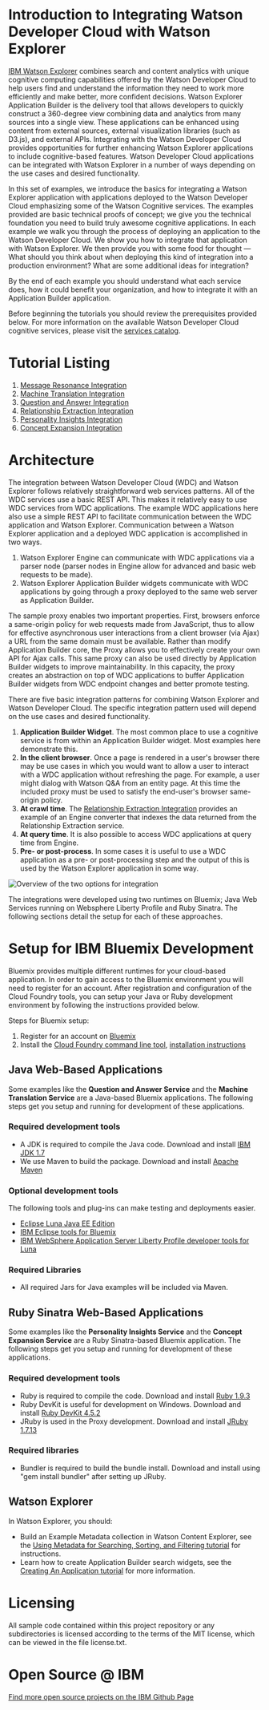# Introduction to Integrating Watson Developer Cloud with Watson Explorer 

[IBM Watson Explorer](http://www.ibm.com/smarterplanet/us/en/ibmwatson/explorer.html) combines search and content analytics with unique cognitive computing capabilities offered by the Watson Developer Cloud to help users find and understand the information they need to work more efficiently and make better, more confident decisions.  Watson Explorer Application Builder is the delivery tool that allows developers to quickly construct a 360-degree view combining data and analytics from many sources into a single view. These applications can be enhanced using content from external sources, external visualization libraries (such as D3.js), and external APIs. Integrating with the Watson Developer Cloud provides opportunities for further enhancing Watson Explorer applications to include cognitive-based features. Watson Developer Cloud applications can be integrated with Watson Explorer in a number of ways depending on the use cases and desired functionality.

In this set of examples, we introduce the basics for integrating a Watson Explorer application with applications deployed to the Watson Developer Cloud emphasizing some of the Watson Cognitive services. The examples provided are basic technical proofs of concept; we give you the technical foundation you need to build truly awesome cognitive applications. In each example we walk you through the process of deploying an application to the Watson Developer Cloud. We show you how to integrate that  application with Watson Explorer. We then provide you with some food for thought &mdash; What should you think about when deploying this kind of integration into a production environment? What are some additional ideas for integration? 

By the end of each example you should understand what each service does, how it could benefit your organization, and how to integrate it with an Application Builder application. 

Before beginning the tutorials you should review the prerequisites provided below. For more information on the available Watson Developer Cloud cognitive services, please visit the [services catalog](http://www.ibm.com/smarterplanet/us/en/ibmwatson/developercloud/services-catalog.html).


# Tutorial Listing
1. [Message Resonance Integration](wex-mr/watson-message-resonance-readme.md)
2. [Machine Translation Integration](wex-mt/watson-machine-translation-readme.md)
3. [Question and Answer Integration](wex-qa/watson-qa-readme.md)
4. [Relationship Extraction Integration](wex-re/watson-re-readme.md)
5. [Personality Insights Integration](wex-personality-insights/watson-personality-insights-readme.md)
6. [Concept Expansion Integration](wex-ce/watson-concept-expansion-readme.md)

# Architecture
The integration between Watson Developer Cloud (WDC) and Watson Explorer follows relatively straightforward web services patterns. All of the WDC services use a basic REST API. This makes it relatively easy to use WDC services from WDC applications. The example WDC applications here also use a simple REST API to facilitate communication between the WDC application and Watson Explorer.  Communication between a Watson Explorer application and a deployed WDC application is accomplished in two ways.

1. Watson Explorer Engine can communicate with WDC applications via a parser node (parser nodes in Engine allow for advanced and basic web requests to be made).
2. Watson Explorer Application Builder widgets communicate with WDC applications by going through a proxy deployed to the same web server as Application Builder.

The sample proxy enables two important properties.  First, browsers enforce a same-origin policy for web requests made from JavaScript, thus to allow for effective asynchronous user interactions from a client browser (via Ajax) a URL from the same domain must be available.  Rather than modify Application Builder core, the Proxy allows you to effectively create your own API for Ajax calls.  This same proxy can also be used directly by Application Builder widgets to improve maintainability.  In this capacity, the proxy creates an abstraction on top of WDC applications to buffer Application Builder widgets from WDC endpoint changes and better promote testing.

There are five basic integration patterns for combining Watson Explorer and Watson Developer Cloud.  The specific integration pattern used will depend on the use cases and desired functionality.

1. **Application Builder Widget**. The most common place to use a cognitive service is from within an Application Builder widget.  Most examples here demonstrate this.
2. **In the client browser**.  Once a page is rendered in a user's browser there may be use cases in which you would want to allow a user to interact with a WDC application without refreshing the page. For example, a user might dialog with Watson Q&A from an entity page.  At this time the included proxy must be used to satisfy the end-user's browser same-origin policy.
3. **At crawl time**.  The [Relationship Extraction Integration](wex-re/watson-re-readme.md) provides an example of an Engine converter that indexes the data returned from the Relationship Extraction service.
4. **At query time**.  It is also possible to access WDC applications at query time from Engine.
5. **Pre- or post-process**. In some cases it is useful to use a WDC application as a pre- or post-processing step and the output of this is used by the Watson Explorer application in some way.


![Overview of the two options for integration](watson-services-integration.png)

The integrations were developed using two runtimes on Bluemix; Java Web Services running on Websphere Liberty Profile and Ruby Sinatra. The following sections detail the setup for each of these approaches. 


# Setup for IBM Bluemix Development
Bluemix provides multiple different runtimes for your cloud-based application. In order to gain access to the Bluemix environment you will need to register for an account. After registration and configuration of the Cloud Foundry tools, you can setup your Java or Ruby development environment by following the instructions provided below. 

Steps for Bluemix setup:

1. Register for an account on [Bluemix](http://ace.ng.bluemix.net)
2. Install the [Cloud Foundry command line tool](https://github.com/cloudfoundry/cli/releases), [installation instructions](http://docs.cloudfoundry.org/devguide/installcf/install-go-cli.html)

## Java Web-Based Applications
Some examples like the **Question and Answer Service** and the **Machine Translation Service** are a Java-based Bluemix applications. The following steps get you setup and running for development of these applications. 

### Required development tools
- A JDK is required to compile the Java code. Download and install [IBM JDK 1.7](http://www.ibm.com/developerworks/java/jdk/eclipse/index.html)  
- We use Maven to build the package. Download and install [Apache Maven](http://maven.apache.org/)

### Optional development tools
The following tools and plug-ins can make testing and deployments easier. 
- [Eclipse Luna Java EE Edition](http://www.eclipse.org)
- [IBM Eclipse tools for Bluemix](http://marketplace.eclipse.org/content/ibm-eclipse-tools-bluemix)
- [IBM WebSphere Application Server Liberty Profile developer tools for Luna](http://marketplace.eclipse.org/content/ibm-websphere-application-server-liberty-profile-developer-tools-luna)

### Required Libraries
- All required Jars for Java examples will be included via Maven.


## Ruby Sinatra Web-Based Applications
Some examples like the **Personality Insights Service** and the **Concept Expansion Service** are a Ruby Sinatra-based Bluemix application. The following steps get you setup and running for development of these applications. 

### Required development tools
- Ruby is required to compile the code. Download and install [Ruby 1.9.3](http://rubyinstaller.org/downloads/)
- Ruby DevKit is useful for development on Windows. Download and install [Ruby DevKit 4.5.2](http://rubyinstaller.org/downloads/)
- JRuby is used in the Proxy development. Download and install [JRuby 1.7.13](http://www.jruby.org/download)

### Required libraries
- Bundler is required to build the bundle install. Download and install using "gem install bundler" after setting up JRuby.


## Watson Explorer

In Watson Explorer, you should:
- Build an Example Metadata collection in Watson Content Explorer, see the [Using Metadata for Searching, Sorting, and Filtering tutorial](http://www-01.ibm.com/support/knowledgecenter/SS8NLW_10.0.0/com.ibm.swg.im.infosphere.dataexpl.engine.tut.md.doc/c_vse-metadata-tutorial.html?lang=en) for instructions. 
- Learn how to create Application Builder search widgets, see the [Creating An Application tutorial](http://www-01.ibm.com/support/knowledgecenter/SS8NLW_10.0.0/com.ibm.swg.im.infosphere.dataexpl.appbuilder.doc/c_de-ab-devapp-tutorial.html?lang=en) for more information.

# Licensing
All sample code contained within this project repository or any subdirectories is licensed according to the terms of the MIT license, which can be viewed in the file license.txt.

# Open Source @ IBM
[Find more open source projects on the IBM Github Page](http://ibm.github.io/)
